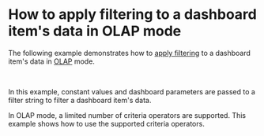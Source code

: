 # How to apply filtering to a dashboard item's data in OLAP mode


<p>The following example demonstrates how to <a href="http://documentation.devexpress.com/#Dashboard/CustomDocument15695">apply filtering</a> to a dashboard item's data in <a href="http://documentation.devexpress.com/#Dashboard/CustomDocument15707">OLAP</a> mode.</p>
<br />
<p>In this example, constant values and dashboard parameters are passed to a filter string to filter a dashboard item's data.</p>
<p>In OLAP mode, a limited number of criteria operators are supported. This example shows how to use the supported criteria operators.</p>

<br/>


